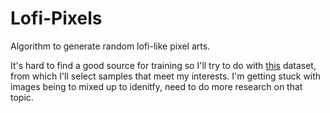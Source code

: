﻿# Lofi-Pixels

Algorithm to generate random lofi-like pixel arts.

It's hard to find a good source for training so I'll try to do with [this](https://www.kaggle.com/datasets/artvandaley/curated-pixel-art-512x512) dataset, from which I'll select samples that meet my interests.
I'm getting stuck with images being to mixed up to idenitfy, need to do more research on that topic.
